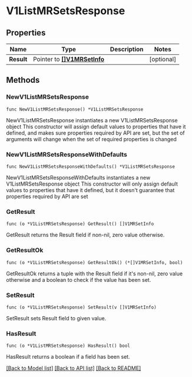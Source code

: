 # V1ListMRSetsResponse

## Properties

Name | Type | Description | Notes
------------ | ------------- | ------------- | -------------
**Result** | Pointer to [**[]V1MRSetInfo**](V1MRSetInfo.md) |  | [optional] 

## Methods

### NewV1ListMRSetsResponse

`func NewV1ListMRSetsResponse() *V1ListMRSetsResponse`

NewV1ListMRSetsResponse instantiates a new V1ListMRSetsResponse object
This constructor will assign default values to properties that have it defined,
and makes sure properties required by API are set, but the set of arguments
will change when the set of required properties is changed

### NewV1ListMRSetsResponseWithDefaults

`func NewV1ListMRSetsResponseWithDefaults() *V1ListMRSetsResponse`

NewV1ListMRSetsResponseWithDefaults instantiates a new V1ListMRSetsResponse object
This constructor will only assign default values to properties that have it defined,
but it doesn't guarantee that properties required by API are set

### GetResult

`func (o *V1ListMRSetsResponse) GetResult() []V1MRSetInfo`

GetResult returns the Result field if non-nil, zero value otherwise.

### GetResultOk

`func (o *V1ListMRSetsResponse) GetResultOk() (*[]V1MRSetInfo, bool)`

GetResultOk returns a tuple with the Result field if it's non-nil, zero value otherwise
and a boolean to check if the value has been set.

### SetResult

`func (o *V1ListMRSetsResponse) SetResult(v []V1MRSetInfo)`

SetResult sets Result field to given value.

### HasResult

`func (o *V1ListMRSetsResponse) HasResult() bool`

HasResult returns a boolean if a field has been set.


[[Back to Model list]](../README.md#documentation-for-models) [[Back to API list]](../README.md#documentation-for-api-endpoints) [[Back to README]](../README.md)


